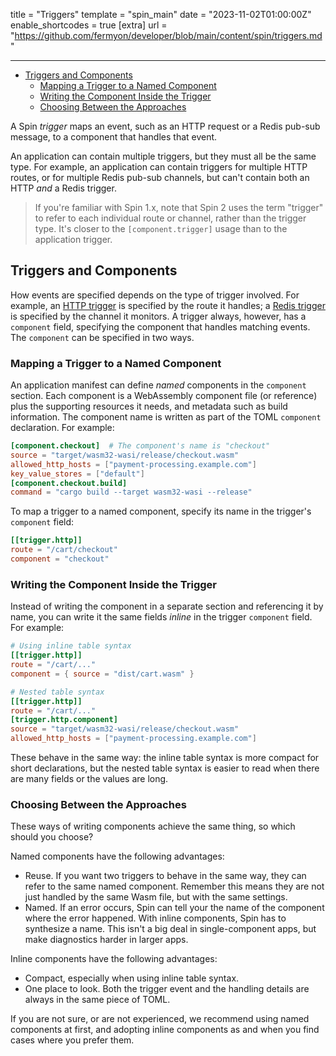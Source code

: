 title = "Triggers"
template = "spin_main"
date = "2023-11-02T01:00:00Z"
enable_shortcodes = true
[extra]
url = "https://github.com/fermyon/developer/blob/main/content/spin/triggers.md"

---
- [Triggers and Components](#triggers-and-components)
  - [Mapping a Trigger to a Named Component](#mapping-a-trigger-to-a-named-component)
  - [Writing the Component Inside the Trigger](#writing-the-component-inside-the-trigger)
  - [Choosing Between the Approaches](#choosing-between-the-approaches)

A Spin _trigger_ maps an event, such as an HTTP request or a Redis pub-sub message, to a component that handles that event.

An application can contain multiple triggers, but they must all be the same type. For example, an application can contain triggers for multiple HTTP routes, or for multiple Redis pub-sub channels, but can't contain both an HTTP _and_ a Redis trigger.

> If you're familiar with Spin 1.x, note that Spin 2 uses the term "trigger" to refer to each individual route or channel, rather than the trigger type. It's closer to the `[component.trigger]` usage than to the application trigger.

## Triggers and Components

How events are specified depends on the type of trigger involved. For example, an [HTTP trigger](./http-trigger.md) is specified by the route it handles; a [Redis trigger](./redis-trigger.md) is specified by the channel it monitors. A trigger always, however, has a `component` field, specifying the component that handles matching events.  The `component` can be specified in two ways.

### Mapping a Trigger to a Named Component

An application manifest can define _named_ components in the `component` section. Each component is a WebAssembly component file (or reference) plus the supporting resources it needs, and metadata such as build information. The component name is written as part of the TOML `component` declaration. For example:

```toml
[component.checkout]  # The component's name is "checkout"
source = "target/wasm32-wasi/release/checkout.wasm"
allowed_http_hosts = ["payment-processing.example.com"]
key_value_stores = ["default"]
[component.checkout.build]
command = "cargo build --target wasm32-wasi --release"
```

To map a trigger to a named component, specify its name in the trigger's `component` field:

```toml
[[trigger.http]]
route = "/cart/checkout"
component = "checkout"
```

### Writing the Component Inside the Trigger

Instead of writing the component in a separate section and referencing it by name, you can write it the same fields _inline_ in the trigger `component` field.  For example:

```toml
# Using inline table syntax
[[trigger.http]]
route = "/cart/..."
component = { source = "dist/cart.wasm" }

# Nested table syntax
[[trigger.http]]
route = "/cart/..."
[trigger.http.component]
source = "target/wasm32-wasi/release/checkout.wasm"
allowed_http_hosts = ["payment-processing.example.com"]
```

These behave in the same way: the inline table syntax is more compact for short declarations, but the nested table syntax is easier to read when there are many fields or the values are long.

### Choosing Between the Approaches

These ways of writing components achieve the same thing, so which should you choose?

Named components have the following advantages:

* Reuse. If you want two triggers to behave in the same way, they can refer to the same named component. Remember this means they are not just handled by the same Wasm file, but with the same settings.
* Named. If an error occurs, Spin can tell your the name of the component where the error happened. With inline components, Spin has to synthesize a name. This isn't a big deal in single-component apps, but make diagnostics harder in larger apps.

Inline components have the following advantages:

* Compact, especially when using inline table syntax.
* One place to look. Both the trigger event and the handling details are always in the same piece of TOML.

If you are not sure, or are not experienced, we recommend using named components at first, and adopting inline components as and when you find cases where you prefer them.
